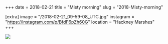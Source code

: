 +++
date = 2018-02-21
title = "Misty morning"
slug = "2018-Misty-morning"

[extra]
image = "/2018-02-21_09-59-08_UTC.jpg"
instagram = "https://instagram.com/p/BfdF6pZh60G"
location = "Hackney Marshes"
+++

<img src="/2018-02-21_09-59-08_UTC.jpg" />

